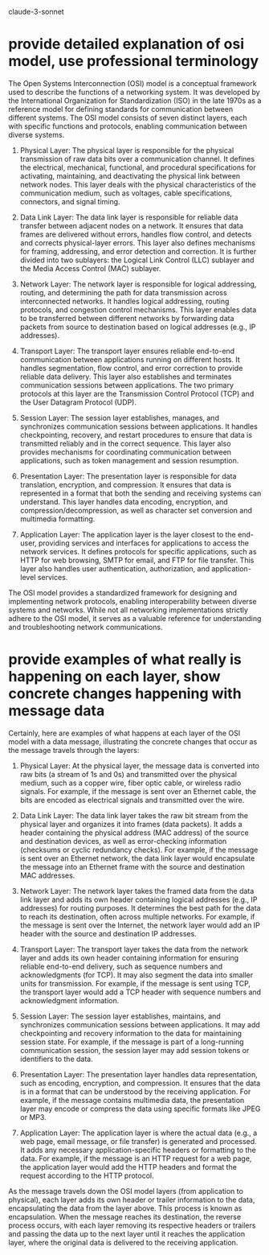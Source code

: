 claude-3-sonnet

# provide detailed explanation of osi model, use professional terminology

The Open Systems Interconnection (OSI) model is a conceptual framework used to describe the functions of a networking system. It was developed by the International Organization for Standardization (ISO) in the late 1970s as a reference model for defining standards for communication between different systems. The OSI model consists of seven distinct layers, each with specific functions and protocols, enabling communication between diverse systems.

1. Physical Layer:
   The physical layer is responsible for the physical transmission of raw data bits over a communication channel. It defines the electrical, mechanical, functional, and procedural specifications for activating, maintaining, and deactivating the physical link between network nodes. This layer deals with the physical characteristics of the communication medium, such as voltages, cable specifications, connectors, and signal timing.

2. Data Link Layer:
   The data link layer is responsible for reliable data transfer between adjacent nodes on a network. It ensures that data frames are delivered without errors, handles flow control, and detects and corrects physical-layer errors. This layer also defines mechanisms for framing, addressing, and error detection and correction. It is further divided into two sublayers: the Logical Link Control (LLC) sublayer and the Media Access Control (MAC) sublayer.

3. Network Layer:
   The network layer is responsible for logical addressing, routing, and determining the path for data transmission across interconnected networks. It handles logical addressing, routing protocols, and congestion control mechanisms. This layer enables data to be transferred between different networks by forwarding data packets from source to destination based on logical addresses (e.g., IP addresses).

4. Transport Layer:
   The transport layer ensures reliable end-to-end communication between applications running on different hosts. It handles segmentation, flow control, and error correction to provide reliable data delivery. This layer also establishes and terminates communication sessions between applications. The two primary protocols at this layer are the Transmission Control Protocol (TCP) and the User Datagram Protocol (UDP).

5. Session Layer:
   The session layer establishes, manages, and synchronizes communication sessions between applications. It handles checkpointing, recovery, and restart procedures to ensure that data is transmitted reliably and in the correct sequence. This layer also provides mechanisms for coordinating communication between applications, such as token management and session resumption.

6. Presentation Layer:
   The presentation layer is responsible for data translation, encryption, and compression. It ensures that data is represented in a format that both the sending and receiving systems can understand. This layer handles data encoding, encryption, and compression/decompression, as well as character set conversion and multimedia formatting.

7. Application Layer:
   The application layer is the layer closest to the end-user, providing services and interfaces for applications to access the network services. It defines protocols for specific applications, such as HTTP for web browsing, SMTP for email, and FTP for file transfer. This layer also handles user authentication, authorization, and application-level services.

The OSI model provides a standardized framework for designing and implementing network protocols, enabling interoperability between diverse systems and networks. While not all networking implementations strictly adhere to the OSI model, it serves as a valuable reference for understanding and troubleshooting network communications.

# provide examples of what really is happening on each layer, show concrete changes happening with message data

Certainly, here are examples of what happens at each layer of the OSI model with a data message, illustrating the concrete changes that occur as the message travels through the layers:

1. Physical Layer:
   At the physical layer, the message data is converted into raw bits (a stream of 1s and 0s) and transmitted over the physical medium, such as a copper wire, fiber optic cable, or wireless radio signals. For example, if the message is sent over an Ethernet cable, the bits are encoded as electrical signals and transmitted over the wire.

2. Data Link Layer:
   The data link layer takes the raw bit stream from the physical layer and organizes it into frames (data packets). It adds a header containing the physical address (MAC address) of the source and destination devices, as well as error-checking information (checksums or cyclic redundancy checks). For example, if the message is sent over an Ethernet network, the data link layer would encapsulate the message into an Ethernet frame with the source and destination MAC addresses.

3. Network Layer:
   The network layer takes the framed data from the data link layer and adds its own header containing logical addresses (e.g., IP addresses) for routing purposes. It determines the best path for the data to reach its destination, often across multiple networks. For example, if the message is sent over the Internet, the network layer would add an IP header with the source and destination IP addresses.

4. Transport Layer:
   The transport layer takes the data from the network layer and adds its own header containing information for ensuring reliable end-to-end delivery, such as sequence numbers and acknowledgments (for TCP). It may also segment the data into smaller units for transmission. For example, if the message is sent using TCP, the transport layer would add a TCP header with sequence numbers and acknowledgment information.

5. Session Layer:
   The session layer establishes, maintains, and synchronizes communication sessions between applications. It may add checkpointing and recovery information to the data for maintaining session state. For example, if the message is part of a long-running communication session, the session layer may add session tokens or identifiers to the data.

6. Presentation Layer:
   The presentation layer handles data representation, such as encoding, encryption, and compression. It ensures that the data is in a format that can be understood by the receiving application. For example, if the message contains multimedia data, the presentation layer may encode or compress the data using specific formats like JPEG or MP3.

7. Application Layer:
   The application layer is where the actual data (e.g., a web page, email message, or file transfer) is generated and processed. It adds any necessary application-specific headers or formatting to the data. For example, if the message is an HTTP request for a web page, the application layer would add the HTTP headers and format the request according to the HTTP protocol.

As the message travels down the OSI model layers (from application to physical), each layer adds its own header or trailer information to the data, encapsulating the data from the layer above. This process is known as encapsulation. When the message reaches its destination, the reverse process occurs, with each layer removing its respective headers or trailers and passing the data up to the next layer until it reaches the application layer, where the original data is delivered to the receiving application.
